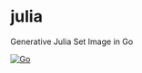 # julia
Generative Julia Set Image in Go

[![Go](https://github.com/jdxyw/julia/actions/workflows/go.yml/badge.svg)](https://github.com/jdxyw/julia/actions/workflows/go.yml)
